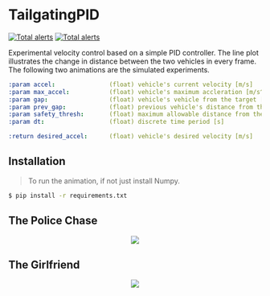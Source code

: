 # TailgatingPID

[![Total alerts](https://img.shields.io/lgtm/alerts/g/winstxnhdw/TailgatingPID.svg?logo=lgtm&logoWidth=18)](https://lgtm.com/projects/g/winstxnhdw/TailgatingPID/alerts/)
<a href="https://lgtm.com/projects/g/winstxnhdw/TailgatingPID/alerts/"><img alt="Total alerts" src="https://img.shields.io/lgtm/alerts/g/winstxnhdw/TailgatingPID.svg?logo=lgtm&logoWidth=18"/></a>

Experimental velocity control based on a simple PID controller. The line plot illustrates the change in distance between the two vehicles in every frame. The following two animations are the simulated experiments.

```yaml
:param accel:               (float) vehicle's current velocity [m/s]
:param max_accel:           (float) vehicle's maximum accleration [m/s^2]
:param gap:                 (float) vehicle's vehicle from the target [m]
:param prev_gap:            (float) previous vehicle's distance from the target [m]
:param safety_thresh:       (float) maximum allowable distance from the target [m]
:param dt:                  (float) discrete time period [s]

:return desired_accel:      (float) vehicle's desired velocity [m/s]
```
## Installation
> To run the animation, if not just install Numpy.
```bash
$ pip install -r requirements.txt
```

## The Police Chase
<div align="center">
	<img src="resources/police_chase.gif" />
</div>

## The Girlfriend
<div align="center">
	<img src="resources/the_girlfriend.gif" />
</div>
